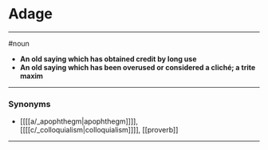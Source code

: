 # Adage
---
#noun
- **An old saying which has obtained credit by long use**
- **An old saying which has been overused or considered a cliché; a trite maxim**
---
### Synonyms
- [[[[a/_apophthegm|apophthegm]]]], [[[[c/_colloquialism|colloquialism]]]], [[proverb]]
---
